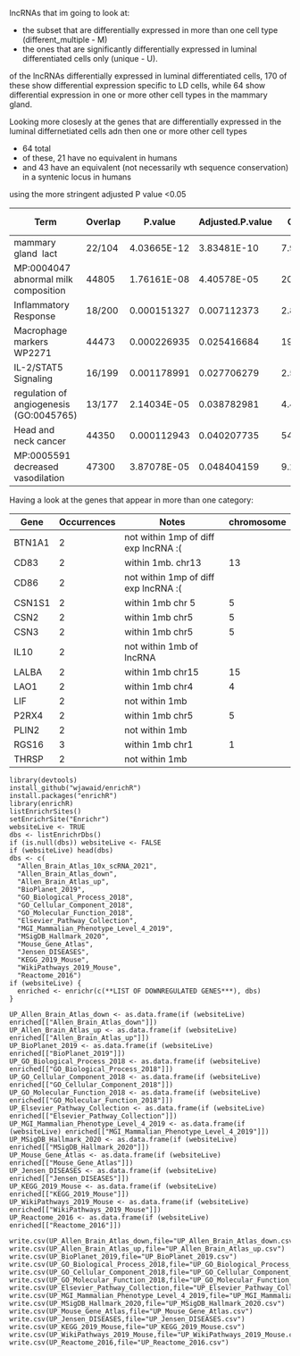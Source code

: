 lncRNAs that im going to look at:
- the subset that are differentially expressed in more than one cell type (different_multiple - M)
- the ones that are significantly differentially expressed in luminal differentiated cells only (unique - U).

of the lncRNAs differentially expressed in luminal differentiated cells, 170 of these show differential expression specific to LD cells, while 64 show differential expression in one or more other cell types in the mammary gland.

Looking more closesly at the genes that are differentially expressed in the luminal differnetiated cells adn then one or more other cell types
- 64 total
- of these, 21 have no equivalent in humans
- and 43 have an equivalent (not necessarily wth sequence conservation) in a syntenic locus in humans

using the more stringent adjusted P value <0.05

|Term	|	Overlap	|	P.value	|	Adjusted.P.value	|	Odds.Ratio	|	Combined.Score	|	Genes	|	Pathway	|	UP or DOWN	|
|-------------	|	-------------	|	-------------	|	-------------	|	-------------	|	-------------	|	-------------	|	-------------	|	-------------	|
|mammary gland  lact	|	22/104	|	4.03665E-12	|	3.83481E-10	|	7.931325166	|	208.0831288	|	OLAH;OXTR;PANK3;BTN1A1;RGS16;GLYCAM1;IRX3;CITED4;TRF;CSN1S2A;CSN3;CSN2;ANO1;FABP3;LAO1;SLCO2B1;ELF5;THRSP;MUC15;CSN1S1;LALBA;SLC28A3	|	Mouse_Gene_Atlas	|	DOWN	|
|MP:0004047 abnormal milk composition	|	44805	|	1.76161E-08	|	4.40578E-05	|	20.13739574	|	359.5421853	|	LAO1;BTN1A1;CSN3;PLIN2;THRSP;CSN2;CSN1S1;LALBA;JCHAIN	|	MGI_Mammalian_Phenotype_Level_4_2019	|	DOWN	|
|Inflammatory Response	|	18/200	|	0.000151327	|	0.007112373	|	2.890780975	|	25.42750288	|	IL10;PTGIR;CSF3R;RGS16;EBI3;PTAFR;LIF;KCNA3;TACR1;MEFV;PIK3R5;ADGRE1;P2RX4;CCRL2;PDE4B;NLRP3;LCP2;SLC28A2	|	MGI_SigDB_Hallmark_2020	|	UP	|
|Macrophage markers WP2271	|	44473	|	0.000226935	|	0.025416684	|	19.25361236	|	161.5541411	|	CD86;CD83;LYZ2;RAC2	|	WikiPathways_2019_Mouse	|	DOWN	|
|IL-2/STAT5 Signaling	|	16/199	|	0.001178991	|	0.027706279	|	2.547629147	|	17.17890953	|	IL10;CD86;CD83;RGS16;LIF;PTH1R;NDRG1;AGER;P2RX4;SPP1;BCL2;TNFSF11;PLIN2;SLC39A8;GALM;F2RL2	|	MGI_SigDB_Hallmark_2021	|	UP	|
|regulation of angiogenesis (GO:0045765)	|	13/177	|	2.14034E-05	|	0.038782981	|	4.423125306	|	47.55726748	|	SPARC;SPHK1;PTPRM;EMP2;KLF4;ETS1;HSPG2;RUNX1;SFRP2;STIM1;RRAS;ADGRA2;EPHA1	|	GO_Biological_Processes_2018	|	UP	|
|Head and neck cancer	|	44350	|	0.000112943	|	0.040207735	|	54.69359331	|	497.0896481	|	GALR2;LY6D;LOXL4	|	Jensen_Diseases	|	UP	|
|MP:0005591 decreased vasodilation	|	47300	|	3.87078E-05	|	0.048404159	|	9.222972973	|	93.70050153	|	DHFR;SLC4A7;RGS2;EDNRB;PECAM1;IRS2;KCNN4	|	MGI_Mammalian_Phenotype_Level_4_2020	|	DOWN	|![image](https://user-images.githubusercontent.com/67189202/111080128-ec85a400-84f4-11eb-8f46-9c1d9ee50cca.png)


Having a look at the genes that appear in more than one category:

|	Gene	|	Occurrences	| Notes | chromosome |
|-------------	|	-------------	| -------------	| -------------	|
|	BTN1A1	|	2	| not within 1mp of diff exp lncRNA :(| |
|	CD83	|	2	| within 1mb. chr13 |13|
|	CD86	|	2	|not within 1mp of diff exp lncRNA :(||
|	CSN1S1	|	2	| within 1mb chr 5 |5|
|	CSN2	|	2	| within 1mb chr5 |5|
|	CSN3	|	2	| within 1mb chr5 |5|
|	IL10	|	2	| not within 1mb of lncRNA ||
|	LALBA	|	2	| within 1mb chr15 |15|
|	LAO1	|	2	| within 1mb chr4|4|
|	LIF	|	2	| not within 1mb ||
|	P2RX4	|	2	| within 1mb chr5 |5|
|	PLIN2	|	2	| not within 1mb ||
|	RGS16	|	3	| within 1mb chr1 |1|
|	THRSP	|	2	| not within 1mb ||


```
library(devtools)
install_github("wjawaid/enrichR")
install.packages("enrichR")
library(enrichR)
listEnrichrSites()
setEnrichrSite("Enrichr")
websiteLive <- TRUE
dbs <- listEnrichrDbs()
if (is.null(dbs)) websiteLive <- FALSE
if (websiteLive) head(dbs)
dbs <- c(
  "Allen_Brain_Atlas_10x_scRNA_2021",
  "Allen_Brain_Atlas_down",
  "Allen_Brain_Atlas_up",
  "BioPlanet_2019",
  "GO_Biological_Process_2018",
  "GO_Cellular_Component_2018",
  "GO_Molecular_Function_2018",
  "Elsevier_Pathway_Collection",
  "MGI_Mammalian_Phenotype_Level_4_2019",
  "MSigDB_Hallmark_2020",
  "Mouse_Gene_Atlas",
  "Jensen_DISEASES",
  "KEGG_2019_Mouse",
  "WikiPathways_2019_Mouse",
  "Reactome_2016")
if (websiteLive) {
  enriched <- enrichr(c(**LIST OF DOWNREGULATED GENES***), dbs)
}

UP_Allen_Brain_Atlas_down <- as.data.frame(if (websiteLive) enriched[["Allen_Brain_Atlas_down"]])
UP_Allen_Brain_Atlas_up <- as.data.frame(if (websiteLive) enriched[["Allen_Brain_Atlas_up"]])
UP_BioPlanet_2019 <- as.data.frame(if (websiteLive) enriched[["BioPlanet_2019"]])
UP_GO_Biological_Process_2018 <- as.data.frame(if (websiteLive) enriched[["GO_Biological_Process_2018"]])
UP_GO_Cellular_Component_2018 <- as.data.frame(if (websiteLive) enriched[["GO_Cellular_Component_2018"]])
UP_GO_Molecular_Function_2018 <- as.data.frame(if (websiteLive) enriched[["GO_Molecular_Function_2018"]])
UP_Elsevier_Pathway_Collection <- as.data.frame(if (websiteLive) enriched[["Elsevier_Pathway_Collection"]])
UP_MGI_Mammalian_Phenotype_Level_4_2019 <- as.data.frame(if (websiteLive) enriched[["MGI_Mammalian_Phenotype_Level_4_2019"]])
UP_MSigDB_Hallmark_2020 <- as.data.frame(if (websiteLive) enriched[["MSigDB_Hallmark_2020"]])
UP_Mouse_Gene_Atlas <- as.data.frame(if (websiteLive) enriched[["Mouse_Gene_Atlas"]])
UP_Jensen_DISEASES <- as.data.frame(if (websiteLive) enriched[["Jensen_DISEASES"]])
UP_KEGG_2019_Mouse <- as.data.frame(if (websiteLive) enriched[["KEGG_2019_Mouse"]])
UP_WikiPathways_2019_Mouse <- as.data.frame(if (websiteLive) enriched[["WikiPathways_2019_Mouse"]])
UP_Reactome_2016 <- as.data.frame(if (websiteLive) enriched[["Reactome_2016"]])

write.csv(UP_Allen_Brain_Atlas_down,file="UP_Allen_Brain_Atlas_down.csv")
write.csv(UP_Allen_Brain_Atlas_up,file="UP_Allen_Brain_Atlas_up.csv")
write.csv(UP_BioPlanet_2019,file="UP_BioPlanet_2019.csv")
write.csv(UP_GO_Biological_Process_2018,file="UP_GO_Biological_Process_2018.csv")
write.csv(UP_GO_Cellular_Component_2018,file="UP_GO_Cellular_Component_2018.csv")
write.csv(UP_GO_Molecular_Function_2018,file="UP_GO_Molecular_Function_2018.csv")
write.csv(UP_Elsevier_Pathway_Collection,file="UP_Elsevier_Pathway_Collection.csv")
write.csv(UP_MGI_Mammalian_Phenotype_Level_4_2019,file="UP_MGI_Mammalian_Phenotype_Level_4_2019.csv")
write.csv(UP_MSigDB_Hallmark_2020,file="UP_MSigDB_Hallmark_2020.csv")
write.csv(UP_Mouse_Gene_Atlas,file="UP_Mouse_Gene_Atlas.csv")
write.csv(UP_Jensen_DISEASES,file="UP_Jensen_DISEASES.csv")
write.csv(UP_KEGG_2019_Mouse,file="UP_KEGG_2019_Mouse.csv")
write.csv(UP_WikiPathways_2019_Mouse,file="UP_WikiPathways_2019_Mouse.csv")
write.csv(UP_Reactome_2016,file="UP_Reactome_2016.csv")
```
